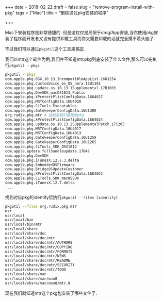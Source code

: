 +++
date = 2018-02-22
draft = false
slug = "remove-program-install-with-pkg"
tags = ["Mac"]
title = "删除通过pkg安装的程序"

+++

Mac下安装程序是非常便捷的.
但是这仅仅是局限于dmg/App安装,当你使用pkg安装了程序而开发者又没有提供卸载工具而你又需要卸载的话就完全摸不着头脑了.

不过我们可以通过`pkgutil`这个工具来搞定.

我们以mtr这个软件为例,我们并不知道mtr.pkg到底安装了什么文件,那么可以先执行`pkgutil --pkgs`
```zsh
pkgutil --pkgs
com.apple.pkg.OSX_10_13_IncompatibleAppList.16U1254
com.apple.pkg.CustomVoice_en_US_nora.16U1181
com.apple.pkg.update.os.10.13.1Supplemental.17B1003
com.apple.pkg.DevSDK_macOS1013_Public
com.apple.pkg.XProtectPlistConfigData.16U4027
com.apple.pkg.MRTConfigData.16U4028
com.apple.pkg.CLTools_Executables
com.apple.pkg.GatekeeperConfigData.16U1300
org.rudix.pkg.mtr # 这就是我们要找的pkg
com.apple.pkg.XProtectPlistConfigData.16U4024
com.apple.pkg.update.os.10.13.2SupplementalPatch.17C205
com.apple.pkg.MRTConfigData.16U4017
com.apple.pkg.MRTConfigData.16U4013
com.apple.pkg.GatekeeperConfigData.16U1259
com.apple.pkg.GatekeeperConfigData.16U1265
com.apple.pkg.CLTools_SDK_OSX1012
com.apple.update.fullbundleupdate.17D47
com.apple.pkg.DevSDK
com.apple.pkg.iTunesX.12.7.3.delta
com.apple.pkg.EmbeddedOSFirmware
com.apple.pkg.BridgeOSUpdateCustomer
com.apple.pkg.XProtectPlistConfigData.16U4022
com.apple.pkg.CLTools_SDK_macOSSDK
com.apple.pkg.iTunesX.12.7.delta
....
```
找到对应pkg的identify后执行`pkgutil --files [identify]`
```zsh
pkgutil --files org.rudix.pkg.mtr
usr
usr/local
usr/local/bin
usr/local/bin/mtr
usr/local/share
usr/local/share/doc
usr/local/share/doc/mtr
usr/local/share/doc/mtr/AUTHORS
usr/local/share/doc/mtr/COPYING
usr/local/share/doc/mtr/FORMATS
usr/local/share/doc/mtr/NEWS
usr/local/share/doc/mtr/README
usr/local/share/doc/mtr/SECURITY
usr/local/share/doc/mtr/TODO
usr/local/share/man
usr/local/share/man/man8
usr/local/share/man/man8/mtr.8
```
现在我们就知道mtr这个pkg包安装了哪些文件了.